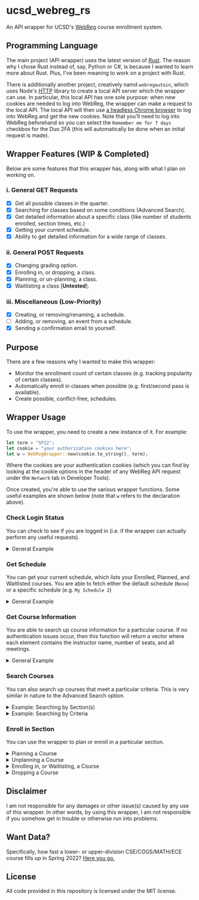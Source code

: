 # ucsd_webreg_rs
An API wrapper for UCSD's [WebReg](https://act.ucsd.edu/webreg2/start) course enrollment system.

## Programming Language
The main project (API wrapper) uses the latest version of [Rust](https://www.rust-lang.org/). The reason why I chose Rust instead of, say, Python or C#, is because I wanted to learn more about Rust. Plus, I've been meaning to work on a project with Rust.

There is additionally another project, creatively namd `webregautoin`, which uses Node's [HTTP](https://nodejs.org/api/http.html) library to create a local API server which the wrapper can use. In particular, this local API has one sole purpose: when new cookies are needed to log into WebReg, the wrapper can make a request to the local API. The local API will then use [a headless Chrome browser](https://github.com/puppeteer/puppeteer) to log into WebReg and get the new cookies. Note that you'll need to log into WebReg beforehand so you can select the `Remember me for 7 days` checkbox for the Duo 2FA (this will automatically be done when an initial request is made).

## Wrapper Features (WIP & Completed)
Below are some features that this wrapper has, along with what I plan on working on.

### i. General GET Requests
- [x] Get all possible classes in the quarter.
- [x] Searching for classes based on some conditions (Advanced Search).
- [x] Get detailed information about a specific class (like number of students enrolled, section times, etc.)
- [x] Getting your current schedule.
- [x] Ability to get detailed information for a wide range of classes.

### ii. General POST Requests
- [x] Changing grading option.
- [x] Enrolling in, or dropping, a class.
- [x] Planning, or un-planning, a class.
- [x] Waitlisting a class [**Untested**].

### iii. Miscellaneous (Low-Priority)
- [x] Creating, or removing/renaming, a schedule.
- [ ] Adding, or removing, an event from a schedule.
- [x] Sending a confirmation email to yourself.

## Purpose
There are a few reasons why I wanted to make this wrapper:
- Monitor the enrollment count of certain classes (e.g. tracking popularity of certain classes).
- Automatically enroll in classes when possible (e.g. first/second pass is available).
- Create possible, conflict-free, schedules.

## Wrapper Usage
To use the wrapper, you need to create a new instance of it. For example:
```rs
let term = "SP22";
let cookie = "your authorization cookies here";
let w = WebRegWrapper::new(cookie.to_string(), term);
```

Where the cookies are your authentication cookies (which you can find by looking at the cookie options in the header of any WebReg API request under the `Network` tab in Developer Tools). 

Once created, you're able to use the various wrapper functions. Some useful examples are shown below (note that `w` refers to the declaration above).

### Check Login Status
You can check to see if you are logged in (i.e. if the wrapper can actually perform any useful requests). 

<details>
<summary>General Example</summary>
<br> 

```rs
if !w.is_valid().await {
    println!("You aren't logged in!");
    return; 
}
```

</details>



### Get Schedule
You can get your current schedule, which lists your Enrolled, Planned, and Waitlisted courses. You are able to fetch either the default schedule (`None`) or a specific schedule (e.g. `My Schedule 2`)

<details>
<summary>General Example</summary>
<br> 
Suppose you wanted to see what courses are currently in your *default* schedule. We can use the following code:

```rs
let my_schedule = w.get_schedule(None).await;
if let Some(schedule) = my_schedule {
    for s in schedule {
        println!("{}", s.to_string());
    }
}
```

This prints out:
```
[A05 / 75220] Ethics And Society II (POLI 28) with Elgin, Samuel Zincke - Enrolled (4 Units, L Grading, 21 / 34)
        [LE] M at 12:00 - 12:50 in CENTR 101
        [LE] W at 12:00 - 12:50 in CENTR 101
        [FI] 2022-06-08 at 11:30 - 14:29 in CENTR 101
        [DI] F at 12:00 - 12:50 in SEQUO 148

... (other courses not listed)
```

**Remark:** If you wanted to see what courses you have planned in some other schedule, you can replace `None` with `Some("your schedule name here")`. 
</details>


### Get Course Information
You are able to search up course information for a particular course. If no authentication issues occur, then this function will return a vector where each element contains the instructor name, number of seats, and all meetings.  

<details>
<summary>General Example</summary>
<br> 
Suppose we wanted to look up all CSE 101 sections. We can use the following code:

```rs
let courses_101 = w.get_course_info("CSE", "101").await;
if let Some(courses) = courses_101 {
    for c in courses {
        println!("{}", c.to_string());
    }
}
```

This prints out:
```
[CSE 101] [A01 / 079914] Dasgupta, Sanjoy: 0/116 (WL: 0)
        [LE] TuTh at 9:30 - 10:50 in CENTR 119
        [DI] F at 15:00 - 15:50 in CENTR 119
        [FI] 2022-06-04 at 11:30 - 14:29 in WLH 2001

[CSE 101] [B01 / 079915] Impagliazzo, Russell: 0/116 (WL: 0)
        [LE] TuTh at 14:00 - 15:20 in WLH 2005
        [DI] F at 16:00 - 16:50 in CENTR 119
        [FI] 2022-06-04 at 11:30 - 14:29 in WLH 2005
```

</details>

### Search Courses
You can also search up courses that meet a particular criteria. This is very similar in nature to the Advanced Search option.

<details>
<summary>Example: Searching by Section(s)</summary>
<br> 
Suppose we wanted to search for specific sections. In our example below, we'll search for one section of CSE 100, one section of Math 184, and one section of POLI 28. The following code will do just that: 

```rs
let search_res = w
    .search_courses_detailed(SearchType::ByMultipleSections(&[
        "079913", "078616", "075219",
    ]))
    .await;
if let Some(res) = search_res {
    for r in res {
        println!("{}", r.to_string());
    }
}
```

This prints out:
```
[CSE 100] [B02 / 079913] Staff: 0/68 (WL: 0)
        [LE] MWF at 10:00 - 10:50 in CENTR 119
        [DI] W at 17:00 - 17:50 in CSB 002
        [FI] 2022-06-04 at 8:00 - 10:59 in WLH 2005

[MATH 184] [A03 / 078616] Kane, Daniel Mertz: 27/35 (WL: 0)
        [LE] MWF at 16:00 - 16:50 in HSS 1330
        [DI] Th at 19:00 - 19:50 in APM 7321
        [FI] 2022-06-09 at 15:00 - 17:59 in HSS 1330

[POLI 28] [A04 / 075219] Elgin, Samuel Zincke: 26/34 (WL: 0)
        [LE] MW at 12:00 - 12:50 in CENTR 101
        [DI] W at 16:00 - 16:50 in SOLIS 111
        [FI] 2022-06-08 at 11:30 - 14:29 in CENTR 101
```

</details>

<details>
<summary>Example: Searching by Criteria</summary>
<br> 

Suppose we wanted to search for any lower- or upper-division CSE course. We can use the following code:

```rs 
let search_res = w
    .search_courses_detailed(SearchType::Advanced(
        &SearchRequestBuilder::new()
            .add_department("CSE")
            .filter_courses_by(CourseLevelFilter::UpperDivision)
            .filter_courses_by(CourseLevelFilter::LowerDivision),
    ))
    .await;

if let Some(r) = search_res{
    for c in r {
        println!("{}", c.to_string());
    }
}
```

This prints out:
```
[CSE 6R] [A01 / 077385] Moshiri, Alexander Niema: 14/150 (WL: 0)
        [LE] MWF at 11:00 - 11:50 in RCLAS R05
        [DI] W at 12:00 - 12:50 in RCLAS R05
        [MI] 2022-04-30 at 10:00 - 10:50 in RCLAS R05

... (other courses not listed)

[CSE 185] [A03 / 077491] Gymrek, Melissa Ann: 34/38 (WL: 0)
        [LE] MW at 11:00 - 11:50 in CENTR 105
        [LA] MW at 13:00 - 14:50 in EBU3B B270
```

</details>



### Enroll in Section
You can use the wrapper to plan or enroll in a particular section. 

<details>
<summary>Planning a Course</summary>
<br> 
Suppose you wanted to plan a section of CSE 100 to your default schedule. You can use the following code:

```rs
w.add_to_plan(PlanAdd {
    subject_code: "CSE",
    course_code: "100",
    section_number: "079911",
    section_code: "A01",
    // Using S/U grading.
    grading_option: Some("S"),
    // Put in default schedule
    schedule_name: None,
    unit_count: 4
}, true).await;
```

This will return `true` if the planning succeeded and `false` otherwise.

**Remark:** If you wanted to see what courses you have planned in some other schedule, you can replace `None` with `Some("your schedule name here")`. 

</details>

<details>
<summary>Unplanning a Course</summary>
<br> 
Suppose you want to remove the section of CSE 100 from your default schedule. You can use the following code:

```rs
w.remove_from_plan("079911", None).await;
```

This will return `true` if the removal succeeded and `false` otherwise.

**Remark:** If you wanted to see what courses you have planned in some other schedule, you can replace `None` with `Some("your schedule name here")`. 

</details>

<details>
<summary>Enrolling in, or Waitlisting, a Course</summary>
<br> 
Suppose your enrollment time is here and you want to enroll/waitlist in a specific section of CSE 95. You can use the following code:

```rs
w.add_section(
    // To waitlist, use `false` instead.
    true,
    EnrollWaitAdd {
        // All you need is a section ID
        section_number: "078483",
        // Using the default grading option
        grading_option: None,
        // And the default unit count
        unit_count: None,
    },
    true
)await
```

This will return `true` if you were able to enroll/waitlist in the section and `false` otherwise. Additionally, if you are able to enroll/waitlist in said section, this function will also call an API endpoint which unplans said class from all of your schedules.

</details>

<details>
<summary>Dropping a Course</summary>
<br> 
Suppose your enrollment time is here and you decide to drop CSE 95. You can use the following code:

```rs
// If this course is on the waitlist, use `false` instead.
w.drop_section(true, "078483").await
```

This will return `true` if dropping was successful and `false` otherwise.


</details>




## Disclaimer
I am not responsible for any damages or other issue(s) caused by any use of this wrapper. In other words, by using this wrapper, I am not responsible if you somehow get in trouble or otherwise run into problems.

## Want Data?
Specifically, how fast a lower- or upper-division CSE/COGS/MATH/ECE course fills up in Spring 2022? [Here you go.](https://github.com/ewang2002/UCSDHistEnrollData)

## License
All code provided in this repository is licensed under the MIT license. 